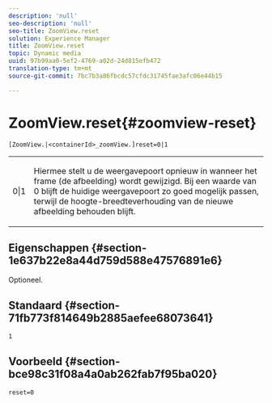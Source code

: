 ```yaml
---
description: 'null'
seo-description: 'null'
seo-title: ZoomView.reset
solution: Experience Manager
title: ZoomView.reset
topic: Dynamic media
uuid: 97b99aa0-5ef2-4769-a02d-24d815efb472
translation-type: tm+mt
source-git-commit: 7bc7b3a86fbcdc57cfdc31745fae3afc06e44b15

---
```



# ZoomView.reset{#zoomview-reset}

`[ZoomView.|<containerId>_zoomView.]reset=0|1`

<table id="table_49FFD1BC53B846F09A6D214BC8C5C3FE"> 
 <tbody> 
  <tr> 
   <td colname="col1"> <p> <span class="codeph"> 0|1</span> </p> </td> 
   <td colname="col2"> <p> Hiermee stelt u de weergavepoort opnieuw in wanneer het frame (de afbeelding) wordt gewijzigd. Bij een waarde van <span class="codeph"> 0</span> blijft de huidige weergavepoort zo goed mogelijk passen, terwijl de hoogte-breedteverhouding van de nieuwe afbeelding behouden blijft. </p> </td> 
  </tr> 
 </tbody> 
</table>

## Eigenschappen {#section-1e637b22e8a44d759d588e47576891e6}

Optioneel.

## Standaard {#section-71fb773f814649b2885aefee68073641}

`1`

## Voorbeeld {#section-bce98c31f08a4a0ab262fab7f95ba020}

`reset=0`
